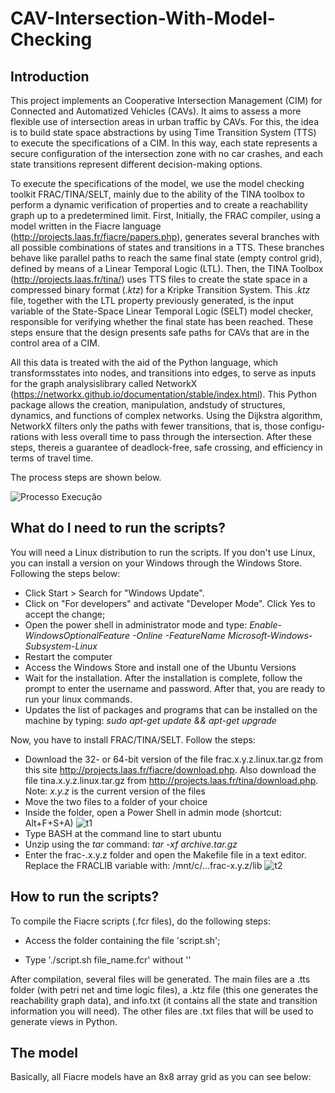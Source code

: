 # CAV-Intersection-With-Model-Checking

## Introduction

This project implements an Cooperative Intersection Management (CIM) for Connected and Automatized Vehicles (CAVs).  It aims to assess a more flexible use of intersection areas in urban traffic by CAVs. For this, the idea is to build state space abstractions by using Time Transition System (TTS) to execute the specifications of a CIM. In this way, each state represents a secure configuration of the intersection zone with no car crashes, and each state transitions represent different decision-making options. 

To execute the specifications of the model, we use the model checking toolkit FRAC/TINA/SELT, mainly due to the ability of the TINA toolbox to perform a dynamic verification of properties and to create a reachability graph up to a predetermined limit. First, Initially, the FRAC compiler, using a model written in the Fiacre language (http://projects.laas.fr/fiacre/papers.php), generates several branches with all possible combinations of states and transitions in a TTS. These branches behave like parallel paths to reach the same final state (empty control grid), defined by means of a Linear Temporal Logic (LTL). Then, the TINA Toolbox (http://projects.laas.fr/tina/) uses TTS files to create the state space in a compressed binary format (*.ktz*) for a Kripke Transition System. This *.ktz* file, together with the LTL property previously generated, is the input variable of the State-Space Linear Temporal Logic (SELT) model checker, responsible for verifying whether the final state has been reached. These steps ensure that the design presents safe paths for CAVs that are in the control area of a CIM. 

All this data is treated with the aid of the Python language, which transformsstates into nodes, and transitions into edges, to serve as inputs for the graph analysislibrary called NetworkX (https://networkx.github.io/documentation/stable/index.html). This Python package allows the creation, manipulation, andstudy of structures, dynamics, and functions of complex networks. Using the Dijkstra algorithm, NetworkX filters only the paths with fewer transitions, that is, those configu-rations with less overall time to pass through the intersection. After these steps, thereis a guarantee of deadlock-free, safe crossing, and efficiency in terms of travel time.

The process steps are shown below.

![Processo Execução](https://user-images.githubusercontent.com/50747436/82965951-070b8280-9fa0-11ea-8ff6-9d80bba72291.png)

## What do I need to run the scripts?

You will need a Linux distribution to run the scripts. If you don't use Linux, you can install a version on your Windows through the Windows Store. Following the steps below:

- Click Start > Search for "Windows Update".
- Click on "For developers" and activate "Developer Mode". Click Yes to accept the change;
- Open the power shell in administrator mode and type: *Enable-WindowsOptionalFeature -Online -FeatureName Microsoft-Windows-Subsystem-Linux*
- Restart the computer
- Access the Windows Store and install one of the Ubuntu Versions
- Wait for the installation. After the installation is complete, follow the prompt to enter the username and password. After that, you are ready to run your linux commands.
- Updates the list of packages and programs that can be installed on the machine by typing: *sudo apt-get update && apt-get upgrade*

Now, you have to install FRAC/TINA/SELT. Follow the steps:

- Download the 32- or 64-bit version of the file frac.x.y.z.linux.tar.gz from this site http://projects.laas.fr/fiacre/download.php. Also download the file tina.x.y.z.linux.tar.gz from http://projects.laas.fr/tina/download.php. Note: *x.y.z* is the current version of the files
- Move the two files to a folder of your choice
- Inside the folder, open a Power Shell in admin mode (shortcut: Alt+F+S+A)
![t1](https://user-images.githubusercontent.com/50747436/83030018-bcbeeb80-a009-11ea-9456-3ee59b1abe42.png)
- Type BASH at the command line to start ubuntu 
- Unzip using the *tar* command: *tar -xf archive.tar.gz*
- Enter the frac-.x.y.z folder and open the Makefile file in a text editor. Replace the FRACLIB variable with: /mnt/c/...frac-x.y.z/lib
![t2](https://user-images.githubusercontent.com/50747436/83032578-67380e00-a00c-11ea-87be-eaf537e8c944.png)


## How to run the scripts?

To compile the Fiacre scripts (.fcr files), do the following steps:

- Access the folder containing the file 'script.sh'; 

- Type './script.sh file_name.fcr' without ''

After compilation, several files will be generated. The main files are a .tts folder (with petri net and time logic files), a .ktz file (this one generates the reachability graph data), and info.txt (it contains all the state and transition information you will need). The other files are .txt files that will be used to generate views in Python.

## The model

Basically, all Fiacre models have an 8x8 array grid as you can see below:



